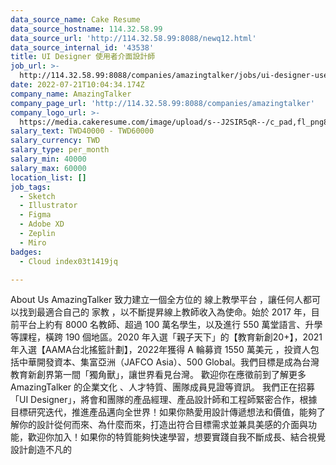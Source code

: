 ```yaml
---
data_source_name: Cake Resume
data_source_hostname: 114.32.58.99
data_source_url: 'http://114.32.58.99:8088/newq12.html'
data_source_internal_id: '43538'
title: UI Designer 使用者介面設計師
job_url: >-
  http://114.32.58.99:8088/companies/amazingtalker/jobs/ui-designer-user-interface-designer-cfb7e5
date: 2022-07-21T10:04:34.174Z
company_name: AmazingTalker
company_page_url: 'http://114.32.58.99:8088/companies/amazingtalker'
company_logo_url: >-
  https://media.cakeresume.com/image/upload/s--J2SIR5qR--/c_pad,fl_png8,h_200,w_200/v1631641971/kifa19wruvkuxf8qm37i.png
salary_text: TWD40000 - TWD60000
salary_currency: TWD
salary_type: per_month
salary_min: 40000
salary_max: 60000
location_list: []
job_tags:
  - Sketch
  - Illustrator
  - Figma
  - Adobe XD
  - Zeplin
  - Miro
badges:
  - Cloud index03t1419jq

---
```


About Us AmazingTalker 致力建立一個全方位的 線上教學平台 ，讓任何人都可以找到最適合自己的 家教 ，以不斷提昇線上教師收入為使命。始於 2017 年，目前平台上約有 8000 名教師、超過 100 萬名學生，以及進行 550 萬堂語言、升學等課程，橫跨 190 個地區。2020 年入選「親子天下」的【教育新創20+】，2021 年入選【AAMA台北搖籃計劃】，2022年獲得 A 輪募資 1550 萬美元 ，投資人包括中華開發資本、集富亞洲（JAFCO Asia）、500 Global。我們目標是成為台灣教育新創界第一間「獨角獸」，讓世界看見台灣。 歡迎你在應徵前到了解更多 AmazingTalker 的企業文化 、人才特質、團隊成員見證等資訊。 我們正在招募「UI Designer」，將會和團隊的產品經理、產品設計師和工程師緊密合作，根據目標研究迭代，推進產品邁向全世界！如果你熱愛用設計傳遞想法和價值，能夠了解你的設計從何而來、為什麼而來，打造出符合目標需求並兼具美感的介面與功能，歡迎你加入！如果你的特質能夠快速學習，想要實踐自我不斷成長、結合視覺設計創造不凡的
